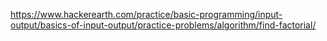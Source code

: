 https://www.hackerearth.com/practice/basic-programming/input-output/basics-of-input-output/practice-problems/algorithm/find-factorial/
